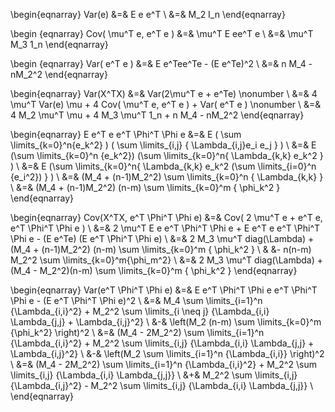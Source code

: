 \begin{eqnarray}
Var(e) &=& E e e^T \\
&=& M_2 I_n
\end{eqnarray}

\begin {eqnarray}
Cov( \mu^T e, e^T e ) &=& \mu^T E ee^T e \\
&=& \mu^T M_3 1_n
\end{eqnarray}

\begin {eqnarray}
Var( e^T e ) &=& E e^Tee^Te - (E e^Te)^2 \\
&=& n M_4 - nM_2^2
\end{eqnarray}


\begin{eqnarray}
Var(X^TX) &=& Var(2\mu^T e + e^Te) \nonumber \\
&=& 4 \mu^T Var(e) \mu + 4 Cov( \mu^T e, e^T e ) + Var( e^T e ) \nonumber \\
&=& 4 M_2 \mu^T \mu + 4 M_3 \mu^T 1_n + n M_4 - nM_2^2
\end{eqnarray}

\begin{eqnarray}
E e^T e e^T \Phi^T \Phi e  &=& E ( \sum \limits_{k=0}^n{e_k^2} ) ( \sum \limits_{i,j} { \Lambda_{i,j}e_i e_j } ) \\
&=& E (\sum \limits_{k=0}^n {e_k^2}) (\sum \limits_{k=0}^n{ \Lambda_{k,k} e_k^2 } ) \\
&=& E (\sum \limits_{k=0}^n{ \Lambda_{k,k} e_k^2 (\sum \limits_{i=0}^n {e_i^2}) } ) \\
&=&  (M_4 + (n-1)M_2^2) \sum \limits_{k=0}^n { \Lambda_{k,k} } \\ 
&=& (M_4 + (n-1)M_2^2) (n-m) \sum \limits_{k=0}^m { \phi_k^2 }
\end{eqnarray}

\begin{eqnarray}
Cov(X^TX, e^T \Phi^T \Phi e) &=& Cov( 2 \mu^T e + e^T e, e^T \Phi^T \Phi e ) \\
&=& 2 \mu^T E e e^T \Phi^T \Phi e + E e^T e e^T \Phi^T \Phi e - (E e^Te) (E e^T \Phi^T \Phi e) \\
&=& 2 M_3 \mu^T diag(\Lambda) + (M_4 + (n-1)M_2^2) (n-m) \sum \limits_{k=0}^m { \phi_k^2 } \\
& &- n(n-m) M_2^2 \sum \limits_{k=0}^m{\phi_m^2} \\
&=& 2 M_3 \mu^T diag(\Lambda) + (M_4 - M_2^2)(n-m) \sum \limits_{k=0}^m { \phi_k^2 }
\end{eqnarray}


\begin{eqnarray}
Var(e^T \Phi^T \Phi e) &=& E e^T \Phi^T \Phi e e^T \Phi^T \Phi e - (E e^T \Phi^T \Phi e)^2 \\
&=& M_4 \sum \limits_{i=1}^n {\Lambda_{i,i}^2} + M_2^2 \sum \limits_{i \neq j} {\Lambda_{i,i} \Lambda_{j,j} + \Lambda_{i,j}^2} \\
&-& \left(M_2 (n-m) \sum \limits_{k=0}^m {\phi_k^2} \right)^2 \\
&=& (M_4 - 2M_2^2) \sum \limits_{i=1}^n {\Lambda_{i,i}^2} + M_2^2 \sum \limits_{i,j} {\Lambda_{i,i} \Lambda_{j,j} + \Lambda_{i,j}^2} \\
&-& \left(M_2 \sum \limits_{i=1}^n {\Lambda_{i,i}} \right)^2 \\
&=& (M_4 - 2M_2^2) \sum \limits_{i=1}^n {\Lambda_{i,i}^2} + M_2^2 \sum \limits_{i,j} {\Lambda_{i,i} \Lambda_{j,j}} \\
&+& M_2^2 \sum \limits_{i,j} {\Lambda_{i,j}^2} - M_2^2 \sum \limits_{i,j} {\Lambda_{i,i} \Lambda_{j,j}} \\
\end{eqnarray}

